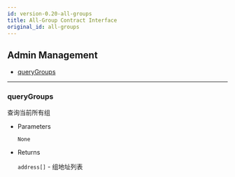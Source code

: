 ```yaml
---
id: version-0.20-all-groups
title: All-Group Contract Interface
original_id: all-groups
---
```



<h2 class="hover-list">Admin Management</h2>

- [queryGroups](#queryGroups)

* * *

### queryGroups

查询当前所有组

- Parameters
    
    `None`

- Returns
    
    `address[]` - 组地址列表